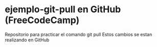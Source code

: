 # ejemplo-git-pull en GitHub (FreeCodeCamp)
Repositorio para practicar el comando git pull
Estos cambios se estan realizando en GitHub
